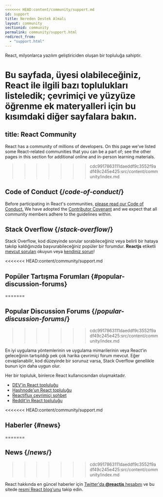 ```yaml
---
<<<<<<< HEAD:content/community/support.md
id: support
title: Nereden Destek Almalı
layout: community
sectionid: community
permalink: community/support.html
redirect_from:
  - "support.html"
---
```


React, milyonlarca yazılım geliştiriciden oluşan bir topluluğa sahiptir.

Bu sayfada, üyesi olabileceğiniz, React ile ilgili bazı toplulukları listeledik; çevrimiçi ve yüzyüze öğrenme ek materyalleri için bu kısımdaki diğer sayfalara bakın. 
=======
title: React Community
---

<Intro>

React has a community of millions of developers. On this page we've listed some React-related communities that you can be a part of; see the other pages in this section for additional online and in-person learning materials.
>>>>>>> cdc9917863111daeddf9c3552f9adf49c245e425:src/content/community/index.md

</Intro>

## Code of Conduct {/*code-of-conduct*/}

Before participating in React's communities, [please read our Code of Conduct.](https://github.com/facebook/react/blob/main/CODE_OF_CONDUCT.md) We have adopted the [Contributor Covenant](https://www.contributor-covenant.org/) and we expect that all community members adhere to the guidelines within.

## Stack Overflow {/*stack-overflow*/}

Stack Overflow, kod düzeyinde sorular sorabileceğiniz veya belirli bir hataya takılıp kaldığınızda başvurabileceğiniz popüler bir forumdur. **Reactjs** etiketli [mevcut soruları](https://stackoverflow.com/questions/tagged/reactjs) okuyun veya  [kendiniz sorun](https://stackoverflow.com/questions/ask?tags=reactjs)!

<<<<<<< HEAD:content/community/support.md
## Popüler Tartışma Forumları {#popular-discussion-forums}
=======
## Popular Discussion Forums {/*popular-discussion-forums*/}
>>>>>>> cdc9917863111daeddf9c3552f9adf49c245e425:src/content/community/index.md

En iyi uygulama yöntemlerinin ve uygulama mimarilerinin veya React'in geleceğinin tartışıldığı pek çok harika çevrimiçi forum mevcut. Eğer cevaplanabilir, kod düzeyinde bir sorunuz varsa, Stack Overflow genellikle bunun için daha uygun olur.

Her bir topluluk, binlerce React kullanıcısından oluşmaktadır.

* [DEV'in React topluluğu](https://dev.to/t/react)
* [Hashnode'un React topluluğu](https://hashnode.com/n/reactjs)
* [Reactiflux çevrimiçi sohbet](https://discord.gg/reactiflux)
* [Reddit'in React topluluğu](https://www.reddit.com/r/reactjs/)

<<<<<<< HEAD:content/community/support.md
## Haberler {#news}
=======
## News {/*news*/}
>>>>>>> cdc9917863111daeddf9c3552f9adf49c245e425:src/content/community/index.md

React hakkında en güncel haberler için [Twitter'da **@reactjs** hesabını](https://twitter.com/reactjs) ve bu sitede [resmi React blog'unu](/blog/) takip edin.
